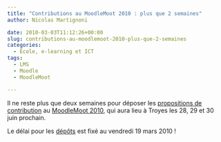```yaml
---
title: "Contributions au MoodleMoot 2010 : plus que 2 semaines"
author: Nicolas Martignoni

date: 2010-03-03T11:12:26+00:00
slug: contributions-au-moodlemoot-2010-plus-que-2-semaines
categories:
  - École, e-learning et ICT
tags:
  - LMS
  - Moodle
  - MoodleMoot

---
```

Il ne reste plus que deux semaines pour déposer les [propositions de contribution][1] au [MoodleMoot 2010][2], qui aura lieu à Troyes les 28, 29 et 30 juin prochain.

Le délai pour les [dépôts][3] est fixé au vendredi 19 mars 2010 !

 [1]: http://moodlemoot2010.utt.fr/mod/resource/view.php?id=56
 [2]: http://moodlemoot2010.utt.fr/
 [3]: http://moodlemoot2010.utt.fr/course/view.php?id=4

<!--more-->
